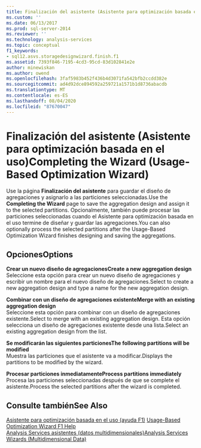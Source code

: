 ```yaml
---
title: Finalización del asistente (Asistente para optimización basada en el uso) | Microsoft Docs
ms.custom: ''
ms.date: 06/13/2017
ms.prod: sql-server-2014
ms.reviewer: ''
ms.technology: analysis-services
ms.topic: conceptual
f1_keywords:
- sql12.asvs.storagedesignwizard.finish.f1
ms.assetid: 7393f846-7195-4cd3-95cd-83d102841e2e
author: minewiskan
ms.author: owend
ms.openlocfilehash: 3faf5983b452f436b4d3071fa542bfb2ccdd382e
ms.sourcegitcommit: ad4d92dce894592a259721a1571b1d8736abacdb
ms.translationtype: MT
ms.contentlocale: es-ES
ms.lasthandoff: 08/04/2020
ms.locfileid: "87670047"
---
```

# <a name="completing-the-wizard-usage-based-optimization-wizard"></a><span data-ttu-id="b77c3-102">Finalización del asistente (Asistente para optimización basada en el uso)</span><span class="sxs-lookup"><span data-stu-id="b77c3-102">Completing the Wizard (Usage-Based Optimization Wizard)</span></span>
  <span data-ttu-id="b77c3-103">Use la página **Finalización del asistente** para guardar el diseño de agregaciones y asignarlo a las particiones seleccionadas.</span><span class="sxs-lookup"><span data-stu-id="b77c3-103">Use the **Completing the Wizard** page to save the aggregation design and assign it to the selected partitions.</span></span> <span data-ttu-id="b77c3-104">Opcionalmente, también puede procesar las particiones seleccionadas cuando el Asistente para optimización basada en el uso termine de diseñar y guardar las agregaciones.</span><span class="sxs-lookup"><span data-stu-id="b77c3-104">You can also optionally process the selected partitions after the Usage-Based Optimization Wizard finishes designing and saving the aggregations.</span></span>  
  
## <a name="options"></a><span data-ttu-id="b77c3-105">Opciones</span><span class="sxs-lookup"><span data-stu-id="b77c3-105">Options</span></span>  
 <span data-ttu-id="b77c3-106">**Crear un nuevo diseño de agregaciones**</span><span class="sxs-lookup"><span data-stu-id="b77c3-106">**Create a new aggregation design**</span></span>  
 <span data-ttu-id="b77c3-107">Seleccione esta opción para crear un nuevo diseño de agregaciones y escribir un nombre para el nuevo diseño de agregaciones.</span><span class="sxs-lookup"><span data-stu-id="b77c3-107">Select to create a new aggregation design and type a name for the new aggregation design.</span></span>  
  
 <span data-ttu-id="b77c3-108">**Combinar con un diseño de agregaciones existente**</span><span class="sxs-lookup"><span data-stu-id="b77c3-108">**Merge with an existing aggregation design**</span></span>  
 <span data-ttu-id="b77c3-109">Seleccione esta opción para combinar con un diseño de agregaciones existente.</span><span class="sxs-lookup"><span data-stu-id="b77c3-109">Select to merge with an existing aggregation design.</span></span> <span data-ttu-id="b77c3-110">Esta opción selecciona un diseño de agregaciones existente desde una lista.</span><span class="sxs-lookup"><span data-stu-id="b77c3-110">Select an existing aggregation design from the list.</span></span>  
  
 <span data-ttu-id="b77c3-111">**Se modificarán las siguientes particiones**</span><span class="sxs-lookup"><span data-stu-id="b77c3-111">**The following partitions will be modified**</span></span>  
 <span data-ttu-id="b77c3-112">Muestra las particiones que el asistente va a modificar.</span><span class="sxs-lookup"><span data-stu-id="b77c3-112">Displays the partitions to be modified by the wizard.</span></span>  
  
 <span data-ttu-id="b77c3-113">**Procesar particiones inmediatamente**</span><span class="sxs-lookup"><span data-stu-id="b77c3-113">**Process partitions immediately**</span></span>  
 <span data-ttu-id="b77c3-114">Procesa las particiones seleccionadas después de que se complete el asistente.</span><span class="sxs-lookup"><span data-stu-id="b77c3-114">Process the selected partitions after the wizard is completed.</span></span>  
  
## <a name="see-also"></a><span data-ttu-id="b77c3-115">Consulte también</span><span class="sxs-lookup"><span data-stu-id="b77c3-115">See Also</span></span>  
 <span data-ttu-id="b77c3-116">[Asistente para optimización basada en el uso (ayuda F1)](usage-based-optimization-wizard-f1-help.md) </span><span class="sxs-lookup"><span data-stu-id="b77c3-116">[Usage-Based Optimization Wizard F1 Help](usage-based-optimization-wizard-f1-help.md) </span></span>  
 [<span data-ttu-id="b77c3-117">Analysis Services asistentes &#40;datos multidimensionales&#41;</span><span class="sxs-lookup"><span data-stu-id="b77c3-117">Analysis Services Wizards &#40;Multidimensional Data&#41;</span></span>](analysis-services-wizards-multidimensional-data.md)  
  
  
